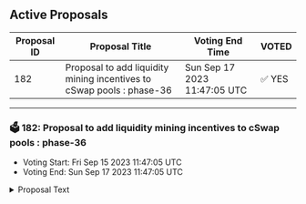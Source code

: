 ## Active Proposals

| Proposal ID | Proposal Title | Voting End Time | VOTED |
|-------------|----------------|-----------------|-------|
| 182 | Proposal to add liquidity mining incentives to cSwap pools : phase-36 | Sun Sep 17 2023 11:47:05 UTC | ✅ YES |

---

### 🗳 182: Proposal to add liquidity mining incentives to cSwap pools : phase-36
- Voting Start: Fri Sep 15 2023 11:47:05 UTC
- Voting End: Sun Sep 17 2023 11:47:05 UTC

<details>
<summary>Proposal Text</summary>
 
**Summary:**
 This is an on-chain proposal to add the incentives to cSwap pools. We opened the discussion to the community on our forum to add the liquidity incentives for phase-36 on cSwap DEX by allocating 96,000 CMDX for an extended period of 14 days - to be distributed per the model for liquidity rewards. 

The pools would be incentivised as per the discussion on the forum. 

**Detailed Forum discussion about the incentive distribution:**
 [https://forum.comdex.one/t/37-weekly-liquidity-mining-incentives-for-cswap-pools-phase-36/992](https://forum.comdex.one/t/37-weekly-liquidity-mining-incentives-for-cswap-pools-phase-36/992) 

 Token distribution wallet: comdex1tpmujzqsm5t7tznwtr2g2a4v7jyyyhg5zuphs7 

 Gauge creation wallet: comdex1y56syt6xra68shwp84zepcyatv5ptrp4jmfgzy 
**Vote:** 
 - By voting YES, you agree that incentives should be allocated in the following manner as described in this proposal. 
 - By voting NO, you signal that incentives should not be distributed as described in the proposal. 
 - By voting ABSTAIN, you formally decline to vote either for or against the proposal.
 - By voting, NOWITHVETO expresses that you strongly disagree and would like to see depositors penalised by revocation of their proposal deposit and contribute towards an automatic 1/3 veto threshold.
</details>
